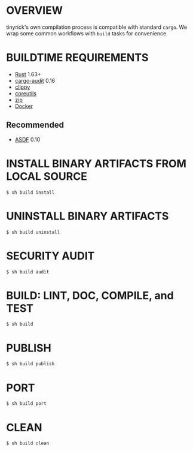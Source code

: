 # OVERVIEW

tinyrick's own compilation process is compatible with standard `cargo`. We wrap some common workflows with `build` tasks for convenience.

# BUILDTIME REQUIREMENTS

* [Rust](https://www.rust-lang.org/en-US/) 1.63+
* [cargo-audit](https://crates.io/crates/cargo-audit) 0.16
* [clippy](https://github.com/rust-lang-nursery/rust-clippy)
* [coreutils](https://www.gnu.org/software/coreutils/coreutils.html)
* [zip](https://linux.die.net/man/1/zip)
* [Docker](https://www.docker.com/)

## Recommended

* [ASDF](https://asdf-vm.com/) 0.10

# INSTALL BINARY ARTIFACTS FROM LOCAL SOURCE

```console
$ sh build install
```

# UNINSTALL BINARY ARTIFACTS

```console
$ sh build uninstall
```

# SECURITY AUDIT

```console
$ sh build audit
```

# BUILD: LINT, DOC, COMPILE, and TEST

```console
$ sh build
```

# PUBLISH

```console
$ sh build publish
```

# PORT

```console
$ sh build port
```

# CLEAN

```console
$ sh build clean
```
